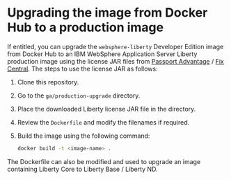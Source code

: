 # Upgrading the image from Docker Hub to a production image

If entitled, you can upgrade the `websphere-liberty` Developer Edition image from Docker Hub to an IBM WebSphere Application Server Liberty production image using the license JAR files from [Passport Advantage](http://www-01.ibm.com/software/passportadvantage/pao_customer.html) / [Fix Central](http://www-933.ibm.com/support/fixcentral/). The steps to use the license JAR as follows:

1. Clone this repository.
2. Go to the `ga/production-upgrade` directory.
3. Place the downloaded Liberty license JAR file in the directory.
3. Review the `Dockerfile` and modify the filenames if required.
5. Build the image using the following command:

    ```bash
    docker build -t <image-name> .
    ```

The Dockerfile can also be modified and used to upgrade an image containing Liberty Core to Liberty Base / Liberty ND.
